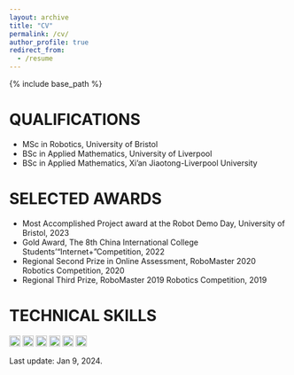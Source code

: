 ```yaml
---
layout: archive
title: "CV"
permalink: /cv/
author_profile: true
redirect_from:
  - /resume
---
```


{% include base_path %}

QUALIFICATIONS
======
* MSc in Robotics, University of Bristol
* BSc in Applied Mathematics, University of Liverpool
* BSc in Applied Mathematics, Xi’an Jiaotong-Liverpool University


SELECTED AWARDS
======
* Most Accomplished Project award at the Robot Demo Day, University of Bristol, 2023
* Gold Award, The 8th China International College Students’“Internet+”Competition, 2022
* Regional Second Prize in Online Assessment, RoboMaster 2020 Robotics Competition, 2020
* Regional Third Prize, RoboMaster 2019 Robotics Competition, 2019

TECHNICAL SKILLS
======
<img src="https://img.shields.io/badge/ROS-22314E?style=flat-square&logo=ROS&logoColor=white" height="20"/>  <img src="https://img.shields.io/badge/Python-3766AB?style=flat-square&logo=Python&logoColor=white" height="20"/> <img src="https://img.shields.io/badge/C++-00599C?style=flat-square&logo=C%2B%2B&logoColor=white" height="20"/>    <img src="https://camo.githubusercontent.com/965872800e548eae7cf1a07ccbd7d06723501c8ea49a4d65d87a8724536f652b/68747470733a2f2f696d672e736869656c64732e696f2f62616467652f2d5079546f7263682d6565346332633f7374796c653d666c61742d737175617265266c6f676f3d7079746f726368266c6f676f436f6c6f723d7768697465" height="20"/>    <img src="https://img.shields.io/badge/MATLAB-FF452F?style=flat-square&logo=Mathworks&logoColor=white" height="20"/>  <img src="https://img.shields.io/badge/SolidWorks-FF3333?style=flat-square&logo=Solidworks&logoColor=white" height="20"/>

Last update: Jan 9, 2024.

<!--[[中文简历]](https://robodd.github.io/site/cv-cn/)-->
<!-- <table width="100%" align="center" border="0" cellspacing="0" cellpadding="20">
      <tr>
        <td width="30%" valign="middle">
          <a href=""><img src="https://www.datocms-assets.com/7860/1648651835-logo-colour.jpeg?auto=compress&dpr=2&fm=webp&h=50&w=180" width="100"></a>
        </td>
        <td width="30%" valign="middle">
          <a href=""><img src="/site/images/XJTLU_logo.png" width="100"></a>
        </td>
        <td width="30%" valign="middle">
          <a href=""><img src="https://www.xjtlu.edu.cn/wp-content/uploads/2022/09/2.png" width="100"></a>
        </td>     
      </tr>
</table> -->

<!-- 
Work experience
======
* Summer 2015: Research Assistant
  * Github University
  * Duties included: Tagging issues
  * Supervisor: Professor Git

* Fall 2015: Research Assistant
  * Github University
  * Duties included: Merging pull requests
  * Supervisor: Professor Hub -->
  
<!-- Skills
======
* Skill 1
* Skill 2
  * Sub-skill 2.1
  * Sub-skill 2.2
  * Sub-skill 2.3
* Skill 3 -->

